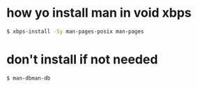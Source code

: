# 

# how yo install man in void xbps
```bash
$ xbps-install -Sy man-pages-posix man-pages
```
# don't install if not needed
```bash
$ man-dbman-db
```
